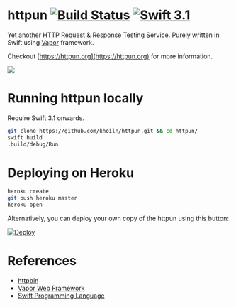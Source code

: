 
# httpun [![Build Status](https://travis-ci.org/khoiln/httpun.svg?branch=master)](https://travis-ci.org/khoiln/httpun) [![Swift 3.1](http://img.shields.io/badge/swift-3.1-brightgreen.svg)]()

Yet another HTTP Request & Response Testing Service. Purely written in Swift using [Vapor](https://vapor.codes) framework.

Checkout [https://httpun.org](https://httpun.org) for more information.

![](http://i.imgur.com/CjhoSSD.gif)

# Running httpun locally

Require Swift 3.1 onwards.

```bash
git clone https://github.com/khoiln/httpun.git && cd httpun/
swift build
.build/debug/Run
```

# Deploying on Heroku

```bash
heroku create
git push heroku master
heroku open
```

Alternatively, you can deploy your own copy of the httpun using this button:

[![Deploy](https://www.herokucdn.com/deploy/button.svg)](https://heroku.com/deploy)


# References

- [httpbin](https://httpbin.org)
- [Vapor Web Framework](https://vapor.codes)
- [Swift Programming Language](https://swift.org)


